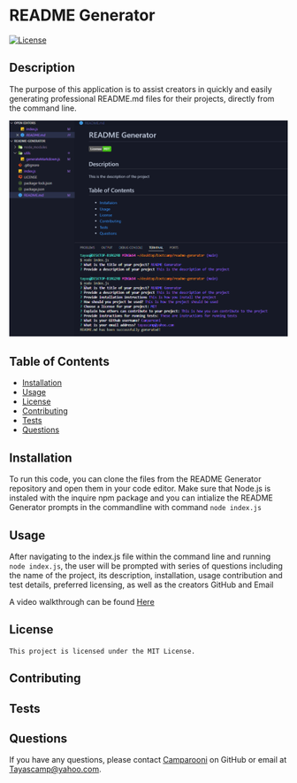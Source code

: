 # README Generator

  [![License](https://img.shields.io/badge/License-MIT-brightgreen.svg)](LICENSE)

  ## Description
  The purpose of this application is to assist creators in quickly and easily generating professional README.md files for their projects, directly from the command line.

  ![readme-generator](Readme-generator.PNG)

  ## Table of Contents
  - [Installation](#installation)
  - [Usage](#usage)
  - [License](#license)
  - [Contributing](#contributing)
  - [Tests](#tests)
  - [Questions](#questions)

  ## Installation
  To run this code, you can clone the files from the README Generator repository and open them in your code editor. Make sure that Node.js is instaled with the inquire npm package and you can intialize the README Generator prompts in the commandline  with  command `node index.js`

  ## Usage 
  After navigating to the index.js file within the command line and running `node index.js`, the user will be prompted with series of questions including the name of the project,  its description, installation, usage contribution and test details, preferred licensing, as well as the creators GitHub and Email

A video walkthrough can be found [Here](https://drive.google.com/file/d/182ydpwyUGQl3odi2mrwCEHqeyjKiBZFS/view)

  ## License
    This project is licensed under the MIT License.

  ## Contributing 
  

  ## Tests
  

  ## Questions
  If you have any questions, please contact [Camparooni](https://github.com/Camparooni) on GitHub or email at Tayascamp@yahoo.com.

